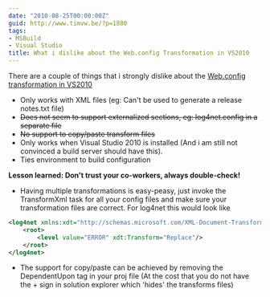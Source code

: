 ```yaml
---
date: "2010-08-25T00:00:00Z"
guid: http://www.timvw.be/?p=1880
tags:
- MSBuild
- Visual Studio
title: What i dislike about the Web.config Transformation in VS2010
---
```

There are a couple of things that i strongly dislike about the [Web.config transformation in VS2010](http://blogs.msdn.com/b/webdevtools/archive/2009/05/04/web-deployment-web-config-transformation.aspx)

* Only works with XML files (eg: Can't be used to generate a release notes.txt file)
* <del datetime="2010-08-26T08:05:21+00:00">Does not seem to support externalized sections, eg: log4net.config in a separate file</del>
* <del datetime="2010-08-26T08:05:21+00:00">No support to copy/paste transform files</del>
* Only works when Visual Studio 2010 is installed (And i am still not convinced a build server should have this).
* Ties environment to build configuration

**Lesson learned: Don't trust your co-workers, always double-check!**

* Having multiple transformations is easy-peasy, just invoke the TransformXml task for all your config files and make sure your transformation files are correct. For log4net this would look like

```xml
<log4net xmlns:xdt="http://schemas.microsoft.com/XML-Document-Transform">
	<root>
		<level value="ERROR" xdt:Transform="Replace"/>
	</root>
</log4net>
```

* The support for copy/paste can be achieved by removing the DependentUpon tag in your proj file (At the cost that you do not have the + sign in solution explorer which 'hides' the transforms files)
